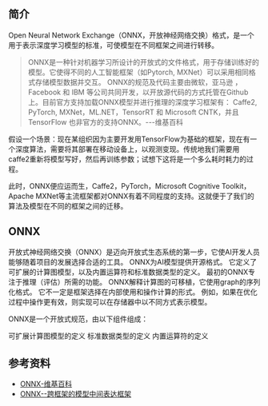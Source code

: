 ## 简介

Open Neural Network Exchange（ONNX，开放神经网络交换）格式，是一个用于表示深度学习模型的标准，可使模型在不同框架之间进行转移。

> ONNX是一种针对机器学习所设计的开放式的文件格式，用于存储训练好的模型。它使得不同的人工智能框架（如Pytorch, MXNet）可以采用相同格式存储模型数据并交互。 ONNX的规范及代码主要由微软，亚马逊 ，Facebook 和 IBM 等公司共同开发，以开放源代码的方式托管在Github上。目前官方支持加载ONNX模型并进行推理的深度学习框架有： Caffe2, PyTorch, MXNet，ML.NET，TensorRT 和 Microsoft CNTK，并且 TensorFlow 也非官方的支持ONNX。---维基百科

假设一个场景：现在某组织因为主要开发用TensorFlow为基础的框架，现在有一个深度算法，需要将其部署在移动设备上，以观测变现。传统地我们需要用caffe2重新将模型写好，然后再训练参数；试想下这将是一个多么耗时耗力的过程。

此时，ONNX便应运而生，Caffe2，PyTorch，Microsoft Cognitive Toolkit，Apache MXNet等主流框架都对ONNX有着不同程度的支持。这就便于了我们的算法及模型在不同的框架之间的迁移。

## ONNX

开放式神经网络交换（ONNX）是迈向开放式生态系统的第一步，它使AI开发人员能够随着项目的发展选择合适的工具。 ONNX为AI模型提供开源格式。 它定义了可扩展的计算图模型，以及内置运算符和标准数据类型的定义。 最初的ONNX专注于推理（评估）所需的功能。 ONNX解释计算图的可移植，它使用graph的序列化格式。 它不一定是框架选择在内部使用和操作计算的形式。 例如，如果在优化过程中操作更有效，则实现可以在存储器中以不同方式表示模型。

ONNX是一个开放式规范，由以下组件组成：

可扩展计算图模型的定义
标准数据类型的定义
内置运算符的定义

## 参考资料

- [ONNX-维基百科](https://zh.wikipedia.org/wiki/ONNX)
- [ONNX--跨框架的模型中间表达框架](https://zhuanlan.zhihu.com/p/41255090)

